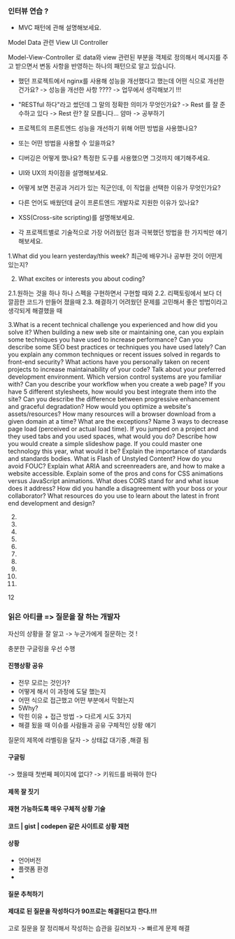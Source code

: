 ### 인터뷰 연습 ?

- MVC 패턴에 관해 설명해보세요.

Model Data 관련 
View UI 
Controller 

Model-View-Controller 로 data와 view 관련된 부분을 객체로 정의해서 메시지를 주고 받으면서 
변동 사항을 반영하는 하나의 패턴으로 알고 있습니다. 


- 했던 프로젝트에서 nginx를 사용해 성능을 개선했다고 했는데 어떤 식으로 개선한 건가요?
-> 성능을 개선한 사항 ???? -> 업무에서 생각해보기 !!!
- "RESTful 하다"라고 썼던데 그 말의 정확한 의미가 무엇인가요?
-> Rest 를 잘 준수하고 있다 -> Rest 란? 잘 모릅니다... 얌마 -> 공부하기 

- 프로젝트의 프론트엔드 성능을 개선하기 위해 어떤 방법을 사용했나요?
- 또는 어떤 방법을 사용할 수 있을까요?
- 디버깅은 어떻게 했나요? 특정한 도구를 사용했으면 그것까지 얘기해주세요.
- UI와 UX의 차이점을 설명해보세요.
- 어떻게 보면 전공과 거리가 있는 직군인데, 이 직업을 선택한 이유가 무엇인가요?
- 다른 언어도 배웠던데 굳이 프론트엔드 개발자로 지원한 이유가 있나요?
- XSS(Cross-site scripting)를 설명해보세요.
- 각 프로젝트별로 기술적으로 가장 어려웠던 점과 극복했던 방법을 한 가지씩만 얘기해보세요.

1.What did you learn yesterday/this week?
최근에 배우거나 공부한 것이 어떤게 있는지?

2. What excites or interests you about coding?

2.1.원하는 것을 하나 하나 스펙을 구현하면서 구현할 때와 
2.2. 리팩토링에서 보다 더 깔끔한 코드가 만들어 졌을때 
2.3. 해결하기 어려웠던 문제를 고민해서 좋은 방법이라고 생각되게 해결했을 때 


3.What is a recent technical challenge you experienced and how did you solve it?
When building a new web site or maintaining one, can you explain some techniques you have used to increase performance?
Can you describe some SEO best practices or techniques you have used lately?
Can you explain any common techniques or recent issues solved in regards to front-end security?
What actions have you personally taken on recent projects to increase maintainability of your code?
Talk about your preferred development environment.
Which version control systems are you familiar with?
Can you describe your workflow when you create a web page?
If you have 5 different stylesheets, how would you best integrate them into the site?
Can you describe the difference between progressive enhancement and graceful degradation?
How would you optimize a website's assets/resources?
How many resources will a browser download from a given domain at a time?
What are the exceptions?
Name 3 ways to decrease page load (perceived or actual load time).
If you jumped on a project and they used tabs and you used spaces, what would you do?
Describe how you would create a simple slideshow page.
If you could master one technology this year, what would it be?
Explain the importance of standards and standards bodies.
What is Flash of Unstyled Content? How do you avoid FOUC?
Explain what ARIA and screenreaders are, and how to make a website accessible.
Explain some of the pros and cons for CSS animations versus JavaScript animations.
What does CORS stand for and what issue does it address?
How did you handle a disagreement with your boss or your collaborator?
What resources do you use to learn about the latest in front end development and design?


2.
3.
4.
5.
6.
7.
8.
9.
10.
11.
12



### 읽은 아티클  => 질문을 잘 하는 개발자 

자신의 상황을 잘 알고 -> 누군가에게 질문하는 것 ! 

충분한 구글링을 우선 수행 


#### 진행상황 공유 

- 전무 모르는 것인가?
- 어떻게 해서 이 과정에 도달 했는지 
- 어떤 식으로 접근했고 어떤 부분에서 막혔는지 
- 5Why? 
- 막힌 이유 + 접근 방법 -> 다르게 시도 3가지 
- 해결 됬을 때 이슈를 사람들과 공유 
구체적인 상황 얘기 

질문의 제목에 라벨링을 달자 -> 상태값 대기중 ,해결 됨 

#### 구글링 
-> 했을때 첫번째 페이지에 없다? -> 키워드를 바꿔야 한다 

#### 제목 잘 짓기 

#### 재현 가능하도록 매우 구체적 상황 기술 

#### 코드 | gist | codepen 같은 사이트로 상황 재현 

#### 상황 

- 언어버전 
- 플랫폼 환경 
- 

#### 질문 추척하기 


#### 제대로 된 질문을 작성하다가 90프로는 해결된다고 한다.!!! 
고로 질문을 잘 정리해서 작성하는 습관을 길러보자 -> 빠르게 문제 해결 

